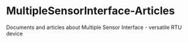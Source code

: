 # MultipleSensorInterface-Articles
Documents and articles about Multiple Sensor Interface - versatile RTU device 
